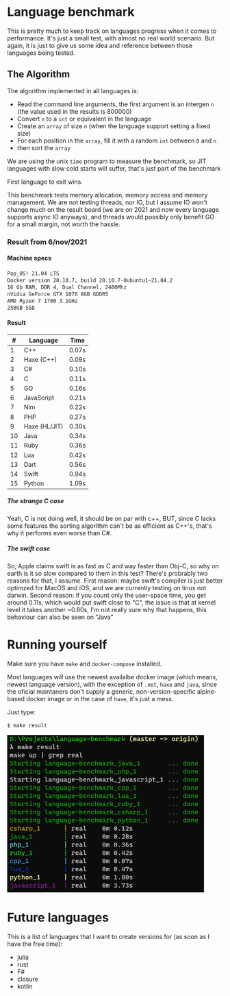 # Language benchmark

This is pretty much to keep track on languages progress when it comes to performance. It's just a small test, with almost no real world scenario. But again, it is just to give us some idea and reference between those languages being tested.

## The Algorithm

The algorithm implemented in all languages is:
 - Read the command line arguments, the first argument is an intergen `n` (the value used in the results is 800000)
 - Convert `n` to a `int` or equivalent in the language
 - Create an `array` of size `n` (when the language support setting a fixed size)
 - For each position in the `array`, fill it with a random `int` between `0` and `n`
 - then sort the `array`

We are using the unix `time` program to measure the benchmark, so JIT languages with slow cold starts will suffer, that's just part of the benchmark

First language to exit wins.

This benchmark tests memory allocation, memory access and memory management. We are not testing threads, nor IO, but I assume IO won't change much on the result board (we are on 2021 and now every language supports async IO anyways), and threads would possibly only benefit GO for a small margin, not worth the hassle.


### Result from 6/nov/2021

#### Machine specs

```
Pop_OS! 21.04 LTS
Docker version 20.10.7, build 20.10.7-0ubuntu1~21.04.2
16 Gb RAM, DDR 4, Dual Channel, 2400Mhz
nVidia GeForce GTX 1070 8GB GDDR5
AMD Ryzen 7 1700 3.1GHz
250GB SSD
```

#### Result

| #  | Language      | Time  |
|----|---------------|-------|
| 1  | C++           | 0.07s |
| 2  | Haxe (C++)    | 0.09s |
| 3  | C#            | 0.10s |
| 4  | C             | 0.11s |
| 5  | GO            | 0.16s |
| 6  | JavaScript    | 0.21s |
| 7  | Nim           | 0.22s |
| 8  | PHP           | 0.27s |
| 9  | Haxe (HL/JIT) | 0.30s |
| 10 | Java          | 0.34s |
| 11 | Ruby          | 0.36s |
| 12 | Lua           | 0.42s |
| 13 | Dart          | 0.56s |
| 14 | Swift         | 0.94s |
| 15 | Python        | 1.09s |


##### The strange C case

Yeah, C is not doing well, it should be on par with c++, BUT, since C lacks some features the sorting algorithm can't be as efficient as C++'s, that's why it performs even worse than C#.

##### The swift case

So, Apple claims swift is as fast as C and way faster than Obj-C, so why on earth is it so slow compared to them in this test? There's probrably two reasons for that, I assume.
First reason: maybe swift's compiler is just better optimzed for MacOS and iOS, and we are currently testing on linux not darwin.
Second reason: if you count only the user-space time, you get around 0.11s, which would put swift close to "C", the issue is that at kernel level it takes another ~0.80s, I'm not really sure why that happens, this behaviour can also be seen on "Java"

# Running yourself

Make sure you have `make` and `docker-compose` installed.

Most languages will use the newest availalbe docker image (which means, newest language version), with the exception of `.net`, `haxe` and `java`, since the oficial maintaners don't supply a generic, non-version-specific alpine-based docker image or in the case of `haxe`, it's just a mess.

Just type:

```sh
$ make result
```

![example](./example.png)

# Future languages

This is a list of languages that I want to create versions for (as soon as I have the free time):

- julia
- rust
- F#
- closure
- kotlin